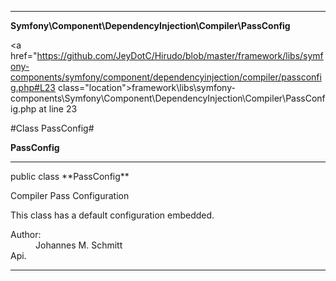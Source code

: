 
- - -

**Symfony\Component\DependencyInjection\Compiler\PassConfig**


<a href="https://github.com/JeyDotC/Hirudo/blob/master/framework/libs/symfony-components/symfony/component/dependencyinjection/compiler/passconfig.php#L23 class="location">framework\libs\symfony-components\Symfony\Component\DependencyInjection\Compiler\PassConfig.php at line 23</a>

#Class PassConfig#

**PassConfig**




- - -

<p class="signature">public  class **PassConfig**</p>

<div class="comment" id="overview_description"><p>Compiler Pass Configuration</p><p>This class has a default configuration embedded.</p></div>

<dl>
<dt>Author:</dt>
<dd>Johannes M. Schmitt <schmittjoh@gmail.com></dd>
<dt>Api.</dt>
</dl>


- - -

